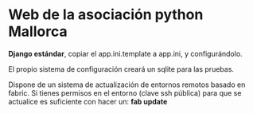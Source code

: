 # Web de la asociación python Mallorca

**Django estándar**, copiar el app.ini.template a app.ini, y configurándolo.

El propio sistema de configuración creará un sqlite para las pruebas.

Dispone de un sistema de actualización de entornos remotos basado en fabric.
Si tienes permisos en el entorno (clave ssh pública) para que se actualice es suficiente con hacer un:
**fab update**

